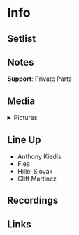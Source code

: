 # Info

## Setlist

## Notes

**Support**: Private Parts

## Media 

<details>
  <summary>Pictures</summary>
  <img alt="Clipping" title="Clipping" src="19851207a.jpg" height="200" />
  <img alt="Flyer" title="Flyer" src="19851207f.jpg" height="200" />
</details>

## Line Up

* Anthony Kiedis
* Flea
* Hillel Slovak
* Cliff Martinez

## Recordings

## Links